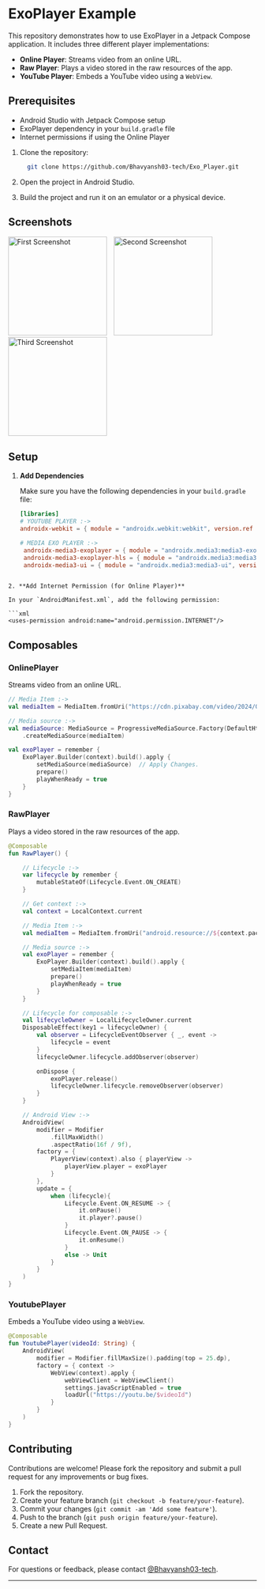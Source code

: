 # ExoPlayer Example

This repository demonstrates how to use ExoPlayer in a Jetpack Compose application. It includes three different player implementations:
- **Online Player**: Streams video from an online URL.
- **Raw Player**: Plays a video stored in the raw resources of the app.
- **YouTube Player**: Embeds a YouTube video using a `WebView`.

## Prerequisites

- Android Studio with Jetpack Compose setup
- ExoPlayer dependency in your `build.gradle` file
- Internet permissions if using the Online Player

1. Clone the repository:

   ```sh
     git clone https://github.com/Bhavyansh03-tech/Exo_Player.git
   ```
   
2. Open the project in Android Studio.
3. Build the project and run it on an emulator or a physical device.

## Screenshots
<img src="https://github.com/user-attachments/assets/7b16e0de-536a-42d9-862b-342ba2fcd667" alt="First Screenshot" style="width: 200px; height: auto; margin-right: 10px;">
<img src="https://github.com/user-attachments/assets/60666de7-e93a-4f88-934d-d4bb0d89e22e" alt="Second Screenshot" style="width: 200px; height: auto; margin-right: 10px;">
<img src="https://github.com/user-attachments/assets/cd82e250-c62f-4335-965f-cf3e48ab2b0e" alt="Third Screenshot" style="width: 200px; height: auto;">

## Setup

1. **Add Dependencies**

   Make sure you have the following dependencies in your `build.gradle` file:

   ```toml
   [libraries]
   # YOUTUBE PLAYER :->
   androidx-webkit = { module = "androidx.webkit:webkit", version.ref = "webkit" }
   
   # MEDIA EXO PLAYER :->
    androidx-media3-exoplayer = { module = "androidx.media3:media3-exoplayer", version.ref = "media3Exoplayer" }
    androidx-media3-exoplayer-hls = { module = "androidx.media3:media3-exoplayer-hls", version.ref = "media3Exoplayer" }
    androidx-media3-ui = { module = "androidx.media3:media3-ui", version.ref = "media3Exoplayer" }
  ```

2. **Add Internet Permission (for Online Player)**

In your `AndroidManifest.xml`, add the following permission:

```xml
<uses-permission android:name="android.permission.INTERNET"/>
```

## Composables

###  OnlinePlayer

Streams video from an online URL.

```kotlin
// Media Item :->
val mediaItem = MediaItem.fromUri("https://cdn.pixabay.com/video/2024/04/18/208442_large.mp4") // Apply Changes.

// Media source :->
val mediaSource: MediaSource = ProgressiveMediaSource.Factory(DefaultHttpDataSource.Factory()) // Add this.
    .createMediaSource(mediaItem)

val exoPlayer = remember {
    ExoPlayer.Builder(context).build().apply {
        setMediaSource(mediaSource)  // Apply Changes.
        prepare()
        playWhenReady = true
    }
}
```

### RawPlayer

Plays a video stored in the raw resources of the app.

```kotlin
@Composable
fun RawPlayer() {

    // Lifecycle :->
    var lifecycle by remember {
        mutableStateOf(Lifecycle.Event.ON_CREATE)
    }

    // Get context :->
    val context = LocalContext.current

    // Media Item :->
    val mediaItem = MediaItem.fromUri("android.resource://${context.packageName}/${R.raw.sample}")

    // Media source :->
    val exoPlayer = remember {
        ExoPlayer.Builder(context).build().apply {
            setMediaItem(mediaItem)
            prepare()
            playWhenReady = true
        }
    }

    // Lifecycle for composable :->
    val lifecycleOwner = LocalLifecycleOwner.current
    DisposableEffect(key1 = lifecycleOwner) {
        val observer = LifecycleEventObserver { _, event ->
            lifecycle = event
        }
        lifecycleOwner.lifecycle.addObserver(observer)

        onDispose {
            exoPlayer.release()
            lifecycleOwner.lifecycle.removeObserver(observer)
        }
    }

    // Android View :->
    AndroidView(
        modifier = Modifier
            .fillMaxWidth()
            .aspectRatio(16f / 9f),
        factory = {
            PlayerView(context).also { playerView ->
                playerView.player = exoPlayer
            }
        },
        update = {
            when (lifecycle){
                Lifecycle.Event.ON_RESUME -> {
                    it.onPause()
                    it.player?.pause()
                }
                Lifecycle.Event.ON_PAUSE -> {
                    it.onResume()
                }
                else -> Unit
            }
        }
    )
}
```

### YoutubePlayer

Embeds a YouTube video using a `WebView`.

```kotlin
@Composable
fun YoutubePlayer(videoId: String) {
    AndroidView(
        modifier = Modifier.fillMaxSize().padding(top = 25.dp),
        factory = { context ->
            WebView(context).apply {
                webViewClient = WebViewClient()
                settings.javaScriptEnabled = true
                loadUrl("https://youtu.be/$videoId")
            }
        }
    )
}
```

## Contributing

Contributions are welcome! Please fork the repository and submit a pull request for any improvements or bug fixes.

1. Fork the repository.
2. Create your feature branch (`git checkout -b feature/your-feature`).
3. Commit your changes (`git commit -am 'Add some feature'`).
4. Push to the branch (`git push origin feature/your-feature`).
5. Create a new Pull Request.

## Contact

For questions or feedback, please contact [@Bhavyansh03-tech](https://github.com/Bhavyansh03-tech).

---

